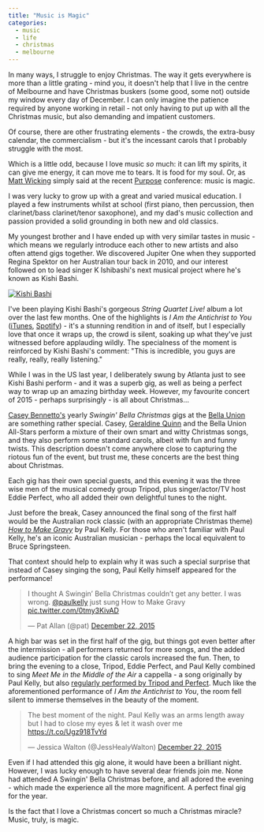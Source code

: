 ```yaml
---
title: "Music is Magic"
categories:
  - music
  - life
  - christmas
  - melbourne
---
```


In many ways, I struggle to enjoy Christmas. The way it gets everywhere is more than a little grating - mind you, it doesn't help that I live in the centre of Melbourne and have Christmas buskers (some good, some not) outside my window every day of December. I can only imagine the patience required by anyone working in retail - not only having to put up with all the Christmas music, but also demanding and impatient customers.

Of course, there are other frustrating elements - the crowds, the extra-busy calendar, the commercialism - but it's the incessant carols that I probably struggle with the most.

Which is a little odd, because I love music *so* much: it can lift my spirits, it can give me energy, it can move me to tears. It is food for my soul. Or, as [Matt Wicking](https://twitter.com/mattwicking) simply said at the recent [Purpose](http://purpose.do) conference: music is magic.

I was very lucky to grow up with a great and varied musical education. I played a few instruments whilst at school (first piano, then percussion, then clarinet/bass clarinet/tenor saxophone), and my dad's music collection and passion provided a solid grounding in both new and old classics.

My youngest brother and I have ended up with very similar tastes in music - which means we regularly introduce each other to new artists and also often attend gigs together. We discovered Jupiter One when they supported Regina Spektor on her Australian tour back in 2010, and our interest followed on to lead singer K Ishibashi's next musical project where he's known as Kishi Bashi.

<a  href="https://www.flickr.com/photos/freelancing_god/23164598799/in/album-72157661455436140/" title="Kishi Bashi"><img src="https://farm1.staticflickr.com/695/23164598799_a2538ede35_b.jpg" alt="Kishi Bashi"></a>

I've been playing Kishi Bashi's gorgeous *String Quartet Live!* album a lot over the last few months. One of the highlights is *I Am the Antichrist to You* ([iTunes](https://itun.es/au/rKja-?i=1040226592), [Spotify](http://open.spotify.com/track/0nrFYfYE0BXVWQ9gm4a7Ne)) - it's a stunning rendition in and of itself, but I especially love that once it wraps up, the crowd is silent, soaking up what they've just witnessed before applauding wildly. The specialness of the moment is reinforced by Kishi Bashi's comment: "This is incredible, you guys are really, really, really listening."

While I was in the US last year, I deliberately swung by Atlanta just to see Kishi Bashi perform - and it was a superb gig, as well as being a perfect way to wrap up an amazing birthday week. However, my favourite concert of 2015 - perhaps surprisingly - is all about Christmas…

[Casey Bennetto's](https://twitter.com/caseybennetto) yearly *Swingin' Bella Christmas* gigs at the [Bella Union](http://www.bellaunion.com.au) are something rather special. Casey, [Geraldine Quinn](https://twitter.com/geraldinequinn) and the Bella Union All-Stars perform a mixture of their own smart and witty Christmas songs, and they also perform some standard carols, albeit with fun and funny twists. This description doesn't come anywhere close to capturing the riotous fun of the event, but trust me, these concerts are the best thing about Christmas.

Each gig has their own special guests, and this evening it was the three wise men of the musical comedy group Tripod, plus singer/actor/TV host Eddie Perfect, who all added their own delightful tunes to the night.

Just before the break, Casey announced the final song of the first half would be the Australian rock classic (with an appropriate Christmas theme) [*How to Make Gravy*](https://www.youtube.com/watch?v=fh79619xxk8) by Paul Kelly. For those who aren't familiar with Paul Kelly, he's an iconic Australian musician - perhaps the local equivalent to Bruce Springsteen.

That context should help to explain why it was such a special surprise that instead of Casey singing the song, Paul Kelly himself appeared for the performance!

<blockquote class="twitter-tweet" lang="en"><p lang="en" dir="ltr">I thought A Swingin’ Bella Christmas couldn’t get any better. I was wrong. <a href="https://twitter.com/paulkelly">@paulkelly</a> just sung How to Make Gravy ️ <a href="https://t.co/0tmy3KivAD">pic.twitter.com/0tmy3KivAD</a></p>&mdash; Pat Allan (@pat) <a href="https://twitter.com/pat/status/679243070315954176">December 22, 2015</a></blockquote> <script async src="//platform.twitter.com/widgets.js" charset="utf-8"></script>

A high bar was set in the first half of the gig, but things got even better after the intermission - all performers returned for more songs, and the added audience participation for the classic carols increased the fun. Then, to bring the evening to a close, Tripod, Eddie Perfect, and Paul Kelly combined to sing *Meet Me in the Middle of the Air* a cappella - a song originally by Paul Kelly, but also [regularly performed by Tripod and Perfect](https://www.youtube.com/watch?v=aJ2Okj9dCp0). Much like the aforementioned performance of *I Am the Antichrist to You*, the room fell silent to immerse themselves in the beauty of the moment.

<blockquote class="twitter-tweet" lang="en"><p lang="en" dir="ltr">The best moment of the night. Paul Kelly was an arms length away but I had to close my eyes &amp; let it wash over me <a href="https://t.co/Ugz918TvYd">https://t.co/Ugz918TvYd</a></p>&mdash; Jessica Walton (@JessHealyWalton) <a href="https://twitter.com/JessHealyWalton/status/679274391834787840">December 22, 2015</a></blockquote> <script async src="//platform.twitter.com/widgets.js" charset="utf-8"></script>

Even if I had attended this gig alone, it would have been a brilliant night. However, I was lucky enough to have several dear friends join me. None had attended A Swingin' Bella Christmas before, and all adored the evening - which made the experience all the more magnificent. A perfect final gig for the year.

Is the fact that I love a Christmas concert so much a Christmas miracle? Music, truly, is magic.
